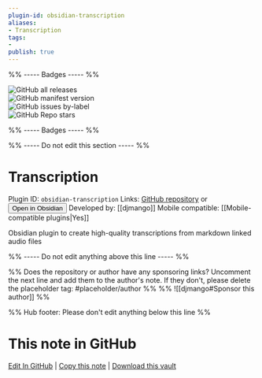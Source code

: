```yaml
---
plugin-id: obsidian-transcription
aliases:
- Transcription
tags: 
- 
publish: true
---
```


%% ----- Badges ----- %%

![GitHub all releases](https://img.shields.io/github/downloads/djmango/obsidian-transcription/total?color=573E7A&logo=github&style=for-the-badge)   
![GitHub manifest version](https://img.shields.io/github/manifest-json/v/djmango/obsidian-transcription?color=573E7A&logo=github&style=for-the-badge)   
![GitHub issues by-label](https://img.shields.io/github/issues/djmango/obsidian-transcription/help%20wanted?color=573E7A&logo=github&style=for-the-badge)   
![GitHub Repo stars](https://img.shields.io/github/stars/djmango/obsidian-transcription?color=573E7A&logo=github&style=for-the-badge)

%% ----- Badges ----- %%

%% ----- Do not edit this section ----- %%

# Transcription

Plugin ID: `obsidian-transcription`
Links: [GitHub repository](https://github.com/djmango/obsidian-transcription) or [<button id=HH>Open in Obsidian</button>](obsidian://show-plugin?id=obsidian-transcription)
Developed by: [[djmango]]
Mobile compatible: [[Mobile-compatible plugins|Yes]]

Obsidian plugin to create high-quality transcriptions from markdown linked audio files

%% ----- Do not edit anything above this line ----- %% 

%% Does the repository or author have any sponsoring links? Uncomment the next line and add them to the author's note. If they don't, please delete the placeholder tag: #placeholder/author %%
%% ![[djmango#Sponsor this author]] %%

%% Hub footer: Please don't edit anything below this line %%

# This note in GitHub

<span class="git-footer">[Edit In GitHub](https://github.dev/obsidian-community/obsidian-hub/blob/main/02%20-%20Community%20Expansions/02.05%20All%20Community%20Expansions/Plugins/obsidian-transcription.md "git-hub-edit-note") | [Copy this note](https://raw.githubusercontent.com/obsidian-community/obsidian-hub/main/02%20-%20Community%20Expansions/02.05%20All%20Community%20Expansions/Plugins/obsidian-transcription.md "git-hub-copy-note") | [Download this vault](https://github.com/obsidian-community/obsidian-hub/archive/refs/heads/main.zip "git-hub-download-vault") </span>
